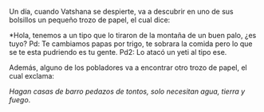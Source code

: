 Un día, cuando Vatshana se despierte, va a descubrir en uno de sus bolsillos un pequeño trozo de papel, el cual dice:

*Hola, tenemos a un tipo que lo tiraron de la montaña de un buen palo, ¿es tuyo?
Pd: Te cambiamos papas por trigo, te sobrara la comida pero lo que se te esta pudriendo es tu gente.
Pd2: Lo atacó un yeti al tipo ese.

Además, alguno de los pobladores va a encontrar otro trozo de papel, el cual exclama:

*Hagan casas de barro pedazos de tontos, solo necesitan agua, tierra y fuego*.